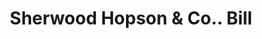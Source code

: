 ---
doi: 10.7916/D8PK1T7J
date_other: '1870'
date_other_textual: 1870-1879
form: printed ephemera
genre:
- Invoices
name:
- Sherwood Hopson & Co.
object_in_context_url: https://biggert.cul.columbia.edu/items/view/ave_biggert_01226
subject_hierarchical_geographic:
- Utica, New York, United States
subject_name:
- Sherwood Hopson & Co.
title: Sherwood Hopson & Co.. Bill
sort_title: Sherwood Hopson & Co.. Bill
call_number: ave_biggert_01226
coordinates:
- 43.094722222222224,-75.27583333333334
pid: ave_biggert_01226
identifiers: ave_biggert_01226
thumbnail: https://derivativo-3.library.columbia.edu/iiif/2/ldpd:343429/full/!256,256/0/native.jpg
permalink: "/items/ave_biggert_01226/"
layout: iiif-image-page
---